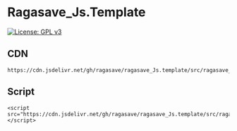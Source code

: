 

Ragasave_Js.Template
==================================================

[![License: GPL v3](https://img.shields.io/badge/License-GPLv3-blue.svg)](https://www.gnu.org/licenses/gpl-3.0)


CDN
-------------------------------------------------
```
https://cdn.jsdelivr.net/gh/ragasave/ragasave_Js.template/src/ragasave_Js.template.min.js
```
Script
------------------------------------------------
```
<script src="https://cdn.jsdelivr.net/gh/ragasave/ragasave_Js.template/src/ragasave_Js.template.min.js"></script>
```
